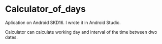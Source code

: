 # Calculator_of_days
Aplication on Android SKD16. I wrote it in Android Studio.

Calculator can calculate working day and interval of the time between dwo dates.

